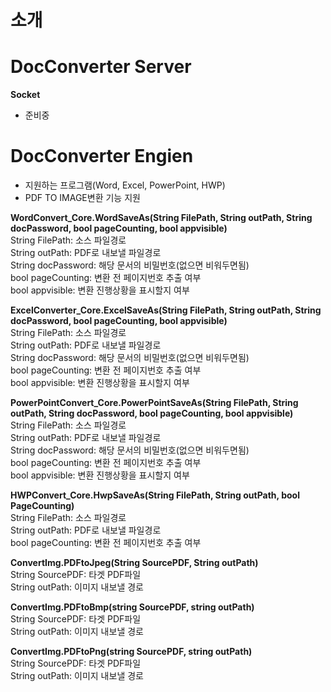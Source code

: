 # 소개
# DocConverter Server
**Socket**
- 준비중

# DocConverter Engien
- 지원하는 프로그램(Word, Excel, PowerPoint, HWP)
- PDF TO IMAGE변환 기능 지원


**WordConvert_Core.WordSaveAs(String FilePath, String outPath, String docPassword, bool pageCounting, bool appvisible)**  
String FilePath: 소스 파일경로  
String outPath: PDF로 내보낼 파일경로  
String docPassword: 해당 문서의 비밀번호(없으면 비워두면됨)  
bool pageCounting: 변환 전 페이지번호 추출 여부  
bool appvisible: 변환 진행상황을 표시할지 여부  

**ExcelConverter_Core.ExcelSaveAs(String FilePath, String outPath, String docPassword, bool pageCounting, bool appvisible)**  
String FilePath: 소스 파일경로  
String outPath: PDF로 내보낼 파일경로  
String docPassword: 해당 문서의 비밀번호(없으면 비워두면됨)  
bool pageCounting: 변환 전 페이지번호 추출 여부  
bool appvisible: 변환 진행상황을 표시할지 여부  

**PowerPointConvert_Core.PowerPointSaveAs(String FilePath, String outPath, String docPassword, bool pageCounting, bool appvisible)**  
String FilePath: 소스 파일경로  
String outPath: PDF로 내보낼 파일경로  
String docPassword: 해당 문서의 비밀번호(없으면 비워두면됨)  
bool pageCounting: 변환 전 페이지번호 추출 여부  
bool appvisible: 변환 진행상황을 표시할지 여부  

**HWPConvert_Core.HwpSaveAs(String FilePath, String outPath, bool PageCounting)**  
String FilePath: 소스 파일경로  
String outPath: PDF로 내보낼 파일경로  
bool pageCounting: 변환 전 페이지번호 추출 여부  

**ConvertImg.PDFtoJpeg(String SourcePDF, String outPath)**  
String SourcePDF: 타겟 PDF파일  
String outPath: 이미지 내보낼 경로  

**ConvertImg.PDFtoBmp(string SourcePDF, string outPath)**  
String SourcePDF: 타겟 PDF파일  
String outPath: 이미지 내보낼 경로  

**ConvertImg.PDFtoPng(string SourcePDF, string outPath)**  
String SourcePDF: 타겟 PDF파일  
String outPath: 이미지 내보낼 경로  
